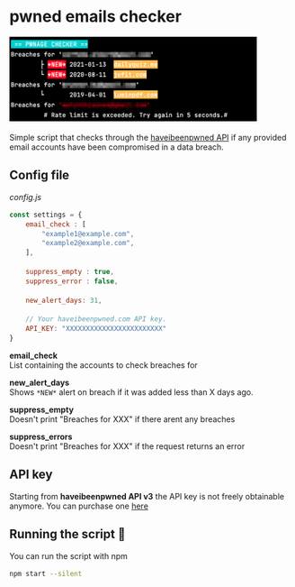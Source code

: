 # pwned emails checker
<img src="./res/sampleoutput.png" height="150">\
\
Simple script that checks through the [haveibeenpwned API](https://haveibeenpwned.com) if any provided email accounts have been compromised in a data breach.

## Config file
*config.js*
```javascript
const settings = {
    email_check : [
        "example1@example.com",
        "example2@example.com",
    ],

    suppress_empty : true,
    suppress_error : false,

    new_alert_days: 31,

    // Your haveibeenpwned.com API key.
    API_KEY: "XXXXXXXXXXXXXXXXXXXXXXXX"
}
```
**email_check**\
List containing the accounts to check breaches for

**new_alert_days**\
Shows `*NEW*` alert on breach if it was added less than X days ago.

**suppress_empty**\
Doesn't print "Breaches for XXX" if there arent any breaches

**suppress_errors**\
Doesn't print "Breaches for XXX" if the request returns an error

## API key
Starting from **haveibeenpwned API v3** the API key is not freely obtainable anymore.
You can purchase one [here](https://haveibeenpwned.com/API/Key)

## Running the script :rocket:
You can run the script with npm
```bash
npm start --silent
```
